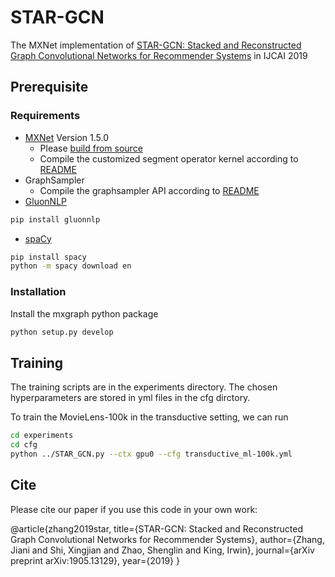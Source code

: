 # STAR-GCN
The MXNet implementation of [STAR-GCN: Stacked and Reconstructed Graph Convolutional Networks for Recommender Systems](https://arxiv.org/pdf/1905.13129.pdf) in IJCAI 2019

## Prerequisite

### Requirements
  * [MXNet](https://mxnet.incubator.apache.org/) Version 1.5.0
    * Please [build from source](https://mxnet.incubator.apache.org/versions/master/install/ubuntu_setup.html#build-mxnet-from-source)
    * Compile the customized segment operator kernel according to [README](https://github.com/jennyzhang0215/STAR-GCN/blob/master/seg_ops_cuda)
  * GraphSampler
    * Compile the graphsampler API according to [README](https://github.com/jennyzhang0215/STAR-GCN/blob/master/GraphSampler)
  * [GluonNLP](https://gluon-nlp.mxnet.io/)
```bash
pip install gluonnlp
```

  * [spaCy](https://spacy.io/usage)
 ```bash
 pip install spacy
 python -m spacy download en
 ```

### Installation
Install the mxgraph python package
```bash
python setup.py develop
```

## Training
The training scripts are in the experiments directory. The chosen hyperparameters are stored in yml files in the cfg dirctory. 

To train the MovieLens-100k in the transductive setting, we can run 
```bash
cd experiments
cd cfg
python ../STAR_GCN.py --ctx gpu0 --cfg transductive_ml-100k.yml
```

## Cite
Please cite our paper if you use this code in your own work:

@article{zhang2019star,
  title={STAR-GCN: Stacked and Reconstructed Graph Convolutional Networks for Recommender Systems},
  author={Zhang, Jiani and Shi, Xingjian and Zhao, Shenglin and King, Irwin},
  journal={arXiv preprint arXiv:1905.13129},
  year={2019}
}